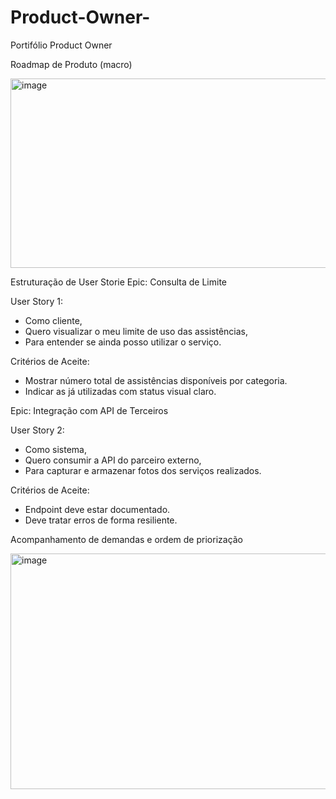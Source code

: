 # Product-Owner-
Portifólio Product Owner

Roadmap de Produto (macro)

<img width="595" height="303" alt="image" src="https://github.com/user-attachments/assets/d87130cd-11e5-4e87-bf57-a3f61c0b6936" />


Estruturação de User Storie 
 Epic: Consulta de Limite

User Story 1:
- Como cliente,
- Quero visualizar o meu limite de uso das assistências,
- Para entender se ainda posso utilizar o serviço.

Critérios de Aceite:
- Mostrar número total de assistências disponíveis por categoria.
- Indicar as já utilizadas com status visual claro.


 Epic: Integração com API de Terceiros

User Story 2:
- Como sistema,
- Quero consumir a API do parceiro externo,
- Para capturar e armazenar fotos dos serviços realizados.

Critérios de Aceite:
- Endpoint deve estar documentado.
- Deve tratar erros de forma resiliente.

Acompanhamento de demandas e ordem de priorização

<img width="1836" height="377" alt="image" src="https://github.com/user-attachments/assets/43440138-d16c-475b-8722-8ab6c3cf5a53" />


